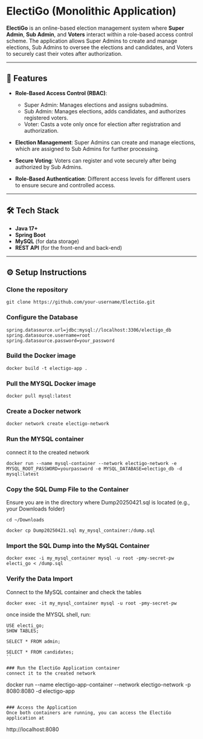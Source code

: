 # ElectiGo (Monolithic Application)

**ElectiGo** is an online-based election management system where **Super Admin**, **Sub Admin**, and **Voters** interact within a role-based access control scheme. The application allows Super Admins to create and manage elections, Sub Admins to oversee the elections and candidates, and Voters to securely cast their votes after authorization.

---

## 🚀 Features

- **Role-Based Access Control (RBAC)**:
  - Super Admin: Manages elections and assigns subadmins.
  - Sub Admin: Manages elections, adds candidates, and authorizes registered voters.
  - Voter: Casts a vote only once for election after registration and authorization.
  
- **Election Management**: Super Admins can create and manage elections, which are assigned to Sub Admins for further processing.

- **Secure Voting**: Voters can register and vote securely after being authorized by Sub Admins.

- **Role-Based Authentication**: Different access levels for different users to ensure secure and controlled access.

---

## 🛠️ Tech Stack

- **Java 17+**
- **Spring Boot**
- **MySQL** (for data storage)
- **REST API** (for the front-end and back-end)

---

## ⚙️ Setup Instructions

### Clone the repository
```
git clone https://github.com/your-username/ElectiGo.git
```
### Configure the Database
```
spring.datasource.url=jdbc:mysql://localhost:3306/electigo_db
spring.datasource.username=root
spring.datasource.password=your_password
```

### Build the Docker image
```
docker build -t electigo-app .
```
### Pull the MYSQL Docker image
```
docker pull mysql:latest
```
### Create a Docker network
```
docker network create electigo-network
```

### Run the MYSQL container 
connect it to the created network
```
docker run --name mysql-container --network electigo-network -e MYSQL_ROOT_PASSWORD=yourpassword -e MYSQL_DATABASE=electigo_db -d mysql:latest
```
### Copy the SQL Dump File to the Container
Ensure you are in the directory where Dump20250421.sql is located (e.g., your Downloads folder)
```
cd ~/Downloads
```
```
docker cp Dump20250421.sql my_mysql_container:/dump.sql
```
### Import the SQL Dump into the MySQL Container
```
docker exec -i my_mysql_container mysql -u root -pmy-secret-pw electi_go < /dump.sql
```
### Verify the Data Import
Connect to the MySQL container and check the tables
```
docker exec -it my_mysql_container mysql -u root -pmy-secret-pw
```
once inside the MYSQL shell, run:
```
USE electi_go;
SHOW TABLES;
```
```
SELECT * FROM admin;
```
```
SELECT * FROM candidates;
``

### Run the ElectiGo Application container
connect it to the created network

```
docker run --name electigo-app-container --network electigo-network -p 8080:8080 -d electigo-app
```

### Access the Application
Once both containers are running, you can access the ElectiGo application at 
```
http://localhost:8080
```
